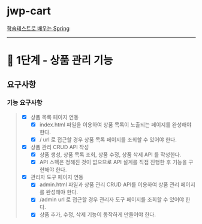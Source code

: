 # jwp-cart
[학습테스트로 배우는 Spring](https://edu.nextstep.camp/c/X1pbG30l)

----



# 🚀 1단계 - 상품 관리 기능

## 요구사항
### 기능 요구사항
> - [x] 상품 목록 페이지 연동
>   - [x] index.html 파일을 이용하여 상품 목록이 노출되는 페이지를 완성해야한다.
>   - [x] / url 로 접근할 경우 상품 목록 페이지를 조회할 수 있어야 한다.
>   
> - [x] 상품 관리 CRUD API 작성
>   - [x] 상품 생성, 상품 목록 조회, 상품 수정, 상품 삭제 API 를 작성한다.
>   - [x] API 스펙은 정해진 것이 없으므로 API 설계를 직접 진행한 후 기능을 구현해야 한다.
>   
> - [x] 관리자 도구 페이지 연동
>   - [x] admin.html 파일과 상품 관리 CRUD API를 이용하여 상품 관리 페이지를 완성해야 한다.
>   - [x] /admin url 로 접근할 경우 관리자 도구 페이지를 조회할 수 있어야 한다.
>   - [x] 상품 추가, 수정, 삭제 기능이 동작하게 만들어야 한다.
